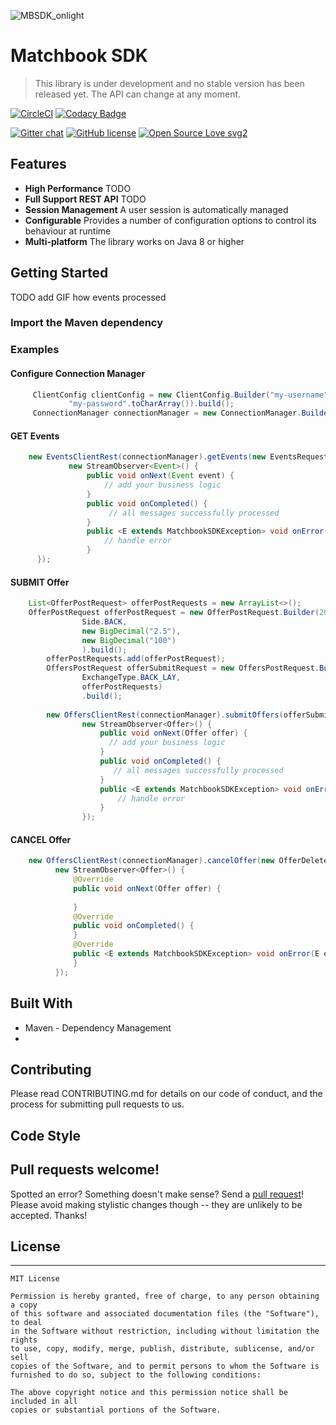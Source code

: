 ![MBSDK_onlight](https://user-images.githubusercontent.com/4140597/66038798-0868d600-e50b-11e9-9055-b51e5f9f5779.png)
# Matchbook SDK

> This library is under development and no stable version has been released yet.
> The API can change at any moment.

[![CircleCI](https://circleci.com/gh/matchbook-technology/matchbook-sdk.svg?style=svg)](https://circleci.com/gh/matchbook-technology/matchbook-sdk)
[![Codacy Badge](https://api.codacy.com/project/badge/Grade/f91f929fa3184482abb2704f98615f46)](https://www.codacy.com/app/volkodav_s/matchbook-sdk?utm_source=github.com&amp;utm_medium=referral&amp;utm_content=volkodavs/matchbook-sdk&amp;utm_campaign=Badge_Grade)

[![Gitter chat](https://badges.gitter.im/gitterHQ/gitter.png)](https://gitter.im/matchbook-sdk/community)
[![GitHub license](https://img.shields.io/github/license/Naereen/StrapDown.js.svg)](https://github.com/Naereen/StrapDown.js/blob/master/LICENSE)
[![Open Source Love svg2](https://badges.frapsoft.com/os/v2/open-source.svg?v=103)](https://github.com/ellerbrock/open-source-badges/)

## Features

* **High Performance** TODO
* **Full Support REST API** TODO
* **Session Management** A user session is automatically managed
* **Configurable** Provides a number of configuration options to control its behaviour at runtime
* **Multi-platform** The library works on Java 8 or higher

## Getting Started

TODO add GIF how events processed 

### Import the Maven dependency 

### Examples

#### Configure Connection Manager

```java 
     ClientConfig clientConfig = new ClientConfig.Builder("my-username".toCharArray(),
             "my-password".toCharArray()).build();
     ConnectionManager connectionManager = new ConnectionManager.Builder(clientConfig).build();
```

#### GET Events 

```java
    new EventsClientRest(connectionManager).getEvents(new EventsRequest.Builder().build(),
             new StreamObserver<Event>() {
                 public void onNext(Event event) {
                     // add your business logic
                 }
                 public void onCompleted() {
                      // all messages successfully processed 
                 }
                 public <E extends MatchbookSDKException> void onError(E e) {
                     // handle error 
                 }
      });
```

#### SUBMIT Offer

```java
    List<OfferPostRequest> offerPostRequests = new ArrayList<>();
    OfferPostRequest offerPostRequest = new OfferPostRequest.Builder(2020L,
                Side.BACK,
                new BigDecimal("2.5"),
                new BigDecimal("100")
                ).build();
        offerPostRequests.add(offerPostRequest);
        OffersPostRequest offerSubmitRequest = new OffersPostRequest.Builder(OddsType.DECIMAL,
                ExchangeType.BACK_LAY,
                offerPostRequests)
                .build();
    
        new OffersClientRest(connectionManager).submitOffers(offerSubmitRequest,
                new StreamObserver<Offer>() {
                    public void onNext(Offer offer) {
                      // add your business logic
                    }
                    public void onCompleted() {
                       // all messages successfully processed 
                    }
                    public <E extends MatchbookSDKException> void onError(E e) {
                        // handle error 
                    }
                });
````

#### CANCEL Offer

```java
    new OffersClientRest(connectionManager).cancelOffer(new OfferDeleteRequest.Builder(1000L).build(),
          new StreamObserver<Offer>() {
              @Override
              public void onNext(Offer offer) {
                  
              }
              @Override
              public void onCompleted() {
              }
              @Override
              public <E extends MatchbookSDKException> void onError(E e) {
              }
          });
```

## Built With

* Maven - Dependency Management
* 

## Contributing

Please read CONTRIBUTING.md for details on our code of conduct, and the process for submitting pull requests to us.

## Code Style


## Pull requests welcome!
Spotted an error? Something doesn't make sense? Send a [pull request](https://github.com/matchbook-technology/matchbook-sdk/pulls)! Please avoid making stylistic changes though 
-- they are unlikely to be accepted. Thanks!

## License
-------
    MIT License
    
    Permission is hereby granted, free of charge, to any person obtaining a copy
    of this software and associated documentation files (the "Software"), to deal
    in the Software without restriction, including without limitation the rights
    to use, copy, modify, merge, publish, distribute, sublicense, and/or sell
    copies of the Software, and to permit persons to whom the Software is
    furnished to do so, subject to the following conditions:
    
    The above copyright notice and this permission notice shall be included in all
    copies or substantial portions of the Software.
